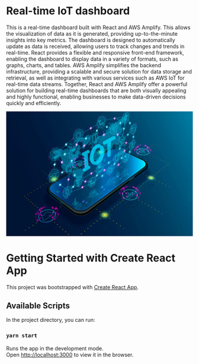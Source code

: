 # Real-time IoT dashboard

This is a real-time dashboard built with React and AWS Amplify. This allows the visualization of data as it is generated, providing up-to-the-minute insights into key metrics. The dashboard is designed to automatically update as data is received, allowing users to track changes and trends in real-time. React provides a flexible and responsive front-end framework, enabling the dashboard to display data in a variety of formats, such as graphs, charts, and tables. AWS Amplify simplifies the backend infrastructure, providing a scalable and secure solution for data storage and retrieval, as well as integrating with various services such as AWS IoT for real-time data streams. Together, React and AWS Amplify offer a powerful solution for building real-time dashboards that are both visually appealing and highly functional, enabling businesses to make data-driven decisions quickly and efficiently.

![Intro](https://github.com/hashansl/react-iot-application/blob/main/public/images/iothome.jpg)


# Getting Started with Create React App

This project was bootstrapped with [Create React App](https://github.com/facebook/create-react-app).

## Available Scripts

In the project directory, you can run:

### `yarn start`

Runs the app in the development mode.\
Open [http://localhost:3000](http://localhost:3000) to view it in the browser.

